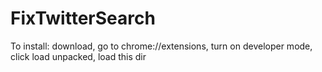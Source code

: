 # FixTwitterSearch

To install: download, go to chrome://extensions, turn on developer mode, click load unpacked, load this dir

